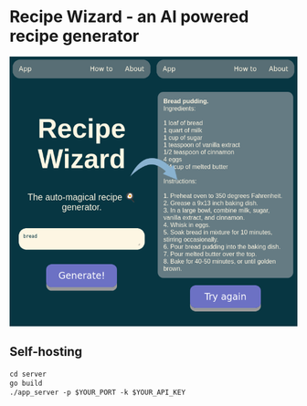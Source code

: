 # Recipe Wizard - an AI powered recipe generator

<img width="700px" src="preview.png" alt="Preview" />
  
## Self-hosting

	cd server
	go build
	./app_server -p $YOUR_PORT -k $YOUR_API_KEY

